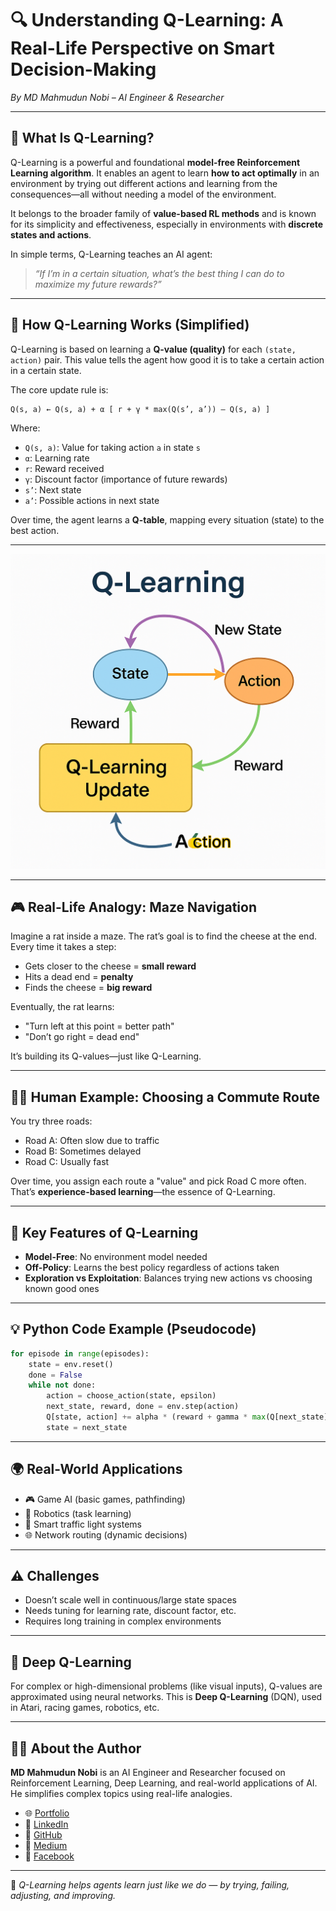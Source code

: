 
# 🔍 Understanding Q-Learning: A Real-Life Perspective on Smart Decision-Making

*By MD Mahmudun Nobi – AI Engineer & Researcher*

---

## 🧠 What Is Q-Learning?

Q-Learning is a powerful and foundational **model-free Reinforcement Learning algorithm**. It enables an agent to learn **how to act optimally** in an environment by trying out different actions and learning from the consequences—all without needing a model of the environment.

It belongs to the broader family of **value-based RL methods** and is known for its simplicity and effectiveness, especially in environments with **discrete states and actions**.

In simple terms, Q-Learning teaches an AI agent:  
> *“If I’m in a certain situation, what’s the best thing I can do to maximize my future rewards?”*

---

## 📐 How Q-Learning Works (Simplified)

Q-Learning is based on learning a **Q-value (quality)** for each `(state, action)` pair. This value tells the agent how good it is to take a certain action in a certain state.

The core update rule is:

```
Q(s, a) ← Q(s, a) + α [ r + γ * max(Q(s’, a’)) – Q(s, a) ]
```

Where:
- `Q(s, a)`: Value for taking action `a` in state `s`
- `α`: Learning rate
- `r`: Reward received
- `γ`: Discount factor (importance of future rewards)
- `s’`: Next state
- `a’`: Possible actions in next state

Over time, the agent learns a **Q-table**, mapping every situation (state) to the best action.

---

![Q-Learning Flow](https://github.com/Nobi004/blogs/blob/main/reinforcement_learning/Q_Learning_flow_graph.png)

---

## 🎮 Real-Life Analogy: Maze Navigation

Imagine a rat inside a maze. The rat’s goal is to find the cheese at the end. Every time it takes a step:

- Gets closer to the cheese = **small reward**
- Hits a dead end = **penalty**
- Finds the cheese = **big reward**

Eventually, the rat learns:  
- "Turn left at this point = better path"  
- "Don’t go right = dead end"

It’s building its Q-values—just like Q-Learning.

---

## 🧍‍♂️ Human Example: Choosing a Commute Route

You try three roads:
- Road A: Often slow due to traffic
- Road B: Sometimes delayed
- Road C: Usually fast

Over time, you assign each route a "value" and pick Road C more often. That’s **experience-based learning**—the essence of Q-Learning.

---

## 🧰 Key Features of Q-Learning

- **Model-Free**: No environment model needed
- **Off-Policy**: Learns the best policy regardless of actions taken
- **Exploration vs Exploitation**: Balances trying new actions vs choosing known good ones

---

## 💡 Python Code Example (Pseudocode)

```python
for episode in range(episodes):
    state = env.reset()
    done = False
    while not done:
        action = choose_action(state, epsilon)
        next_state, reward, done = env.step(action)
        Q[state, action] += alpha * (reward + gamma * max(Q[next_state]) - Q[state, action])
        state = next_state
```

---

## 🌍 Real-World Applications

- 🎮 Game AI (basic games, pathfinding)
- 🤖 Robotics (task learning)
- 🚦 Smart traffic light systems
- 🌐 Network routing (dynamic decisions)

---

## ⚠️ Challenges

- Doesn’t scale well in continuous/large state spaces
- Needs tuning for learning rate, discount factor, etc.
- Requires long training in complex environments

---

## 🚀 Deep Q-Learning

For complex or high-dimensional problems (like visual inputs), Q-values are approximated using neural networks. This is **Deep Q-Learning** (DQN), used in Atari, racing games, robotics, etc.

---

## 👨‍💻 About the Author

**MD Mahmudun Nobi** is an AI Engineer and Researcher focused on Reinforcement Learning, Deep Learning, and real-world applications of AI. He simplifies complex topics using real-life analogies.

- 🌐 [Portfolio](https://nobi04.pythonanywhere.com/)
- 💼 [LinkedIn](https://www.linkedin.com/in/nobi04/)
- 🐙 [GitHub](https://github.com/Nobi004)
- 📝 [Medium](https://medium.com/@Nobi04)
- 📘 [Facebook](https://www.facebook.com/mahmudunnobi04)

---

🧠 *Q-Learning helps agents learn just like we do — by trying, failing, adjusting, and improving.*
